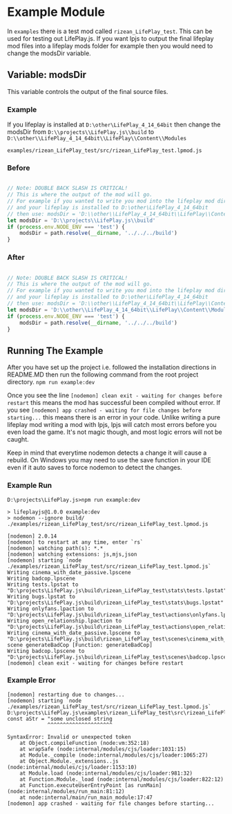 # Example Module

In `examples` there is a test mod called `rizean_LifePlay_test`. This can be
used for testing out LifePlay.js. If you want lpjs to output the final lifeplay
mod files into a lifeplay mods folder for example then you would need to change
the modsDir variable.

## Variable: modsDir

This variable controls the output of the final source files.

### Example

If you lifeplay is installed at `D:\other\LifePlay_4_14_64bit` then change the
modsDir from `D:\\projects\\LifePlay.js\\build`
to `D:\\other\\LifePlay_4_14_64bit\\LifePlay\\Content\\Modules`

`examples/rizean_LifePlay_test/src/rizean_LifePlay_test.lpmod.js`

### Before

```javascript

// Note: DOUBLE BACK SLASH IS CRITICAL!
// This is where the output of the mod will go.
// For example if you wanted to write you mod into the lifeplay mod dir
// and your lifeplay is installed to D:\other\LifePlay_4_14_64bit
// then use: modsDir = 'D:\\other\\LifePlay_4_14_64bit\\LifePlay\\Content\\Modules'
let modsDir = 'D:\\projects\\LifePlay.js\\build'
if (process.env.NODE_ENV === 'test') {
    modsDir = path.resolve(__dirname, '../../../build')
}
```

### After

```javascript

// Note: DOUBLE BACK SLASH IS CRITICAL!
// This is where the output of the mod will go.
// For example if you wanted to write you mod into the lifeplay mod dir
// and your lifeplay is installed to D:\other\LifePlay_4_14_64bit
// then use: modsDir = 'D:\\other\\LifePlay_4_14_64bit\\LifePlay\\Content\\Modules'
let modsDir = 'D:\\other\\LifePlay_4_14_64bit\\LifePlay\\Content\\Modules'
if (process.env.NODE_ENV === 'test') {
    modsDir = path.resolve(__dirname, '../../../build')
}
```

## Running The Example

After you have set up the project i.e. followed the installation directions in
README.MD then run the following command from the root project directory.
`npm run example:dev`

Once you see the
line `[nodemon] clean exit - waiting for changes before restart` this means the
mod has successful been compiled without error. If you
see `[nodemon] app crashed - waiting for file changes before starting...` this
means there is an error in your code. Unlike writing a pure lifeplay mod writing
a mod with lpjs, lpjs will catch most errors before you even load the game. It's
not magic though, and most logic errors will not be caught.

Keep in mind that everytime nodemon detects a change it will cause a rebuild. On
Windows you may need to use the save function in your IDE even if it auto saves
to force nodemon to detect the changes.

### Example Run

```text
D:\projects\LifePlay.js>npm run example:dev

> lifeplayjs@1.0.0 example:dev
> nodemon --ignore build/ ./examples/rizean_LifePlay_test/src/rizean_LifePlay_test.lpmod.js

[nodemon] 2.0.14
[nodemon] to restart at any time, enter `rs`
[nodemon] watching path(s): *.*
[nodemon] watching extensions: js,mjs,json
[nodemon] starting `node ./examples/rizean_LifePlay_test/src/rizean_LifePlay_test.lpmod.js`
Writing cinema_with_date_passive.lpscene
Writing badcop.lpscene
Writing tests.lpstat to "D:\projects\LifePlay.js\build\rizean_LifePlay_test\stats\tests.lpstat"
Writing bugs.lpstat to "D:\projects\LifePlay.js\build\rizean_LifePlay_test\stats\bugs.lpstat"
Writing onlyfans.lpaction to "D:\projects\LifePlay.js\build\rizean_LifePlay_test\actions\onlyfans.lpaction"
Writing open_relationship.lpaction to "D:\projects\LifePlay.js\build\rizean_LifePlay_test\actions\open_relationship.lpaction"
Writing cinema_with_date_passive.lpscene to "D:\projects\LifePlay.js\build\rizean_LifePlay_test\scenes\cinema_with_date_passive.lpscene"
scene generateBadCop [Function: generateBadCop]
Writing badcop.lpscene to "D:\projects\LifePlay.js\build\rizean_LifePlay_test\scenes\badcop.lpscene"
[nodemon] clean exit - waiting for changes before restart
```

### Example Error

```text
[nodemon] restarting due to changes...
[nodemon] starting `node ./examples/rizean_LifePlay_test/src/rizean_LifePlay_test.lpmod.js`
D:\projects\LifePlay.js\examples\rizean_LifePlay_test\src\rizean_LifePlay_test.lpmod.js:24
const aStr = "some unclosed string
             ^^^^^^^^^^^^^^^^^^^^^

SyntaxError: Invalid or unexpected token
    at Object.compileFunction (node:vm:352:18)
    at wrapSafe (node:internal/modules/cjs/loader:1031:15)
    at Module._compile (node:internal/modules/cjs/loader:1065:27)
    at Object.Module._extensions..js (node:internal/modules/cjs/loader:1153:10)
    at Module.load (node:internal/modules/cjs/loader:981:32)
    at Function.Module._load (node:internal/modules/cjs/loader:822:12)
    at Function.executeUserEntryPoint [as runMain] (node:internal/modules/run_main:81:12)
    at node:internal/main/run_main_module:17:47
[nodemon] app crashed - waiting for file changes before starting...
```
